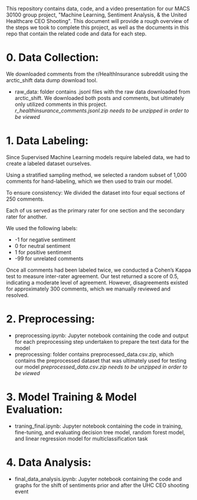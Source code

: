 This repository contains data, code, and a video presentation for our MACS 30100 group project, "Machine Learning, Sentiment Analysis, & the United Healthcare CEO Shooting". 
This document will provide a rough overview of the steps we took to complete this project, as well as the documents in this repo that contain the related code and data for each step.
# 0. Data Collection:
We downloaded comments from the r/HealthInsurance subreddit using the arctic_shift data dump download tool. 
- raw_data: folder contains .jsonl files with the raw data downloaded from arctic_shift. We downloaded both posts and comments, but ultimately only utilized comments in this project.
*r_healthinsurance_comments.jsonl.zip needs to be unzipped in order to be viewed*
# 1. Data Labeling:
Since Supervised Machine Learning models require labeled data, we had to create a labeled dataset ourselves.

Using a stratified sampling method, we selected a random subset of 1,000 comments for hand-labeling, which we then used to train our model.

To ensure consistency: We divided the dataset into four equal sections of 250 comments.

Each of us served as the primary rater for one section and the secondary rater for another.

We used the following labels:

- -1 for negative sentiment
- 0 for neutral sentiment
- 1 for positive sentiment
- -99 for unrelated comments

Once all comments had been labeled twice, we conducted a Cohen’s Kappa test to measure inter-rater agreement. 
Our test returned a score of 0.5, indicating a moderate level of agreement. 
However, disagreements existed for approximately 300 comments, which we manually reviewed and resolved.

# 2. Preprocessing:
- preprocessing.ipynb: Jupyter notebook containing the code and output for each preprocessing step undertaken to prepare the text data for the model
- preprocessing: folder contains preprocessed_data.csv.zip, which contains the preprocessed dataset that was ultimately used for testing our model
  *preprocessed_data.csv.zip needs to be unzipped in order to be viewed*
# 3. Model Training & Model Evaluation:
- traning_final.ipynb: Jupyter notebook containing the code in training, fine-tuning, and evaluating decision tree model, random forest model, and linear regression model for multiclassification task
# 4. Data Analysis:
- final_data_analysis.ipynb:  Jupyter notebook containing the code and graphs for the shift of sentiments prior and after the UHC CEO shooting event
